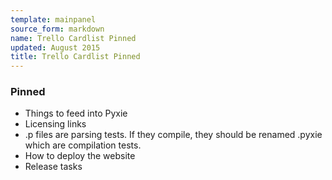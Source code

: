 ```yaml
---
template: mainpanel
source_form: markdown
name: Trello Cardlist Pinned
updated: August 2015
title: Trello Cardlist Pinned
---
```

### Pinned

* Things to feed into Pyxie
* Licensing links
* .p files are parsing tests. If they compile, they should be renamed .pyxie which are compilation tests.
* How to deploy the website
* Release tasks
